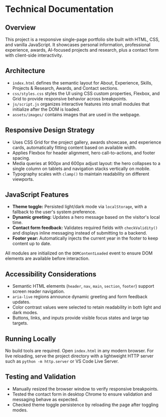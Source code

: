 # Technical Documentation

## Overview
This project is a responsive single-page portfolio site built with HTML, CSS, and vanilla JavaScript. It showcases personal information, professional experience, awards, AI-focused projects and research, plus a contact form with client-side interactivity.

## Architecture
- `index.html` defines the semantic layout for About, Experience, Skills, Projects & Research, Awards, and Contact sections.
- `css/styles.css` styles the UI using CSS custom properties, Flexbox, and Grid to provide responsive behavior across breakpoints.
- `js/script.js` organizes interactive features into small modules that initialize after the DOM is loaded.
- `assets/images/` contains images that are used in the webpage.

## Responsive Design Strategy
- Uses CSS Grid for the project gallery, awards showcase, and experience cards, automatically fitting content based on available width.
- Applies Flexbox for header alignment, hero call-to-actions, and footer spacing.
- Media queries at 900px and 600px adjust layout: the hero collapses to a single column on tablets and navigation stacks vertically on mobile.
- Typography scales with `clamp()` to maintain readability on different viewports.

## JavaScript Features
- **Theme toggle:** Persisted light/dark mode via `localStorage`, with a fallback to the user's system preference.
- **Dynamic greeting:** Updates a hero message based on the visitor's local time.
- **Contact form feedback:** Validates required fields with `checkValidity()` and displays inline messaging instead of submitting to a backend.
- **Footer year:** Automatically injects the current year in the footer to keep content up to date.

All modules are initialized on the `DOMContentLoaded` event to ensure DOM elements are available before interaction.

## Accessibility Considerations
- Semantic HTML elements (`header`, `nav`, `main`, `section`, `footer`) support screen reader navigation.
- `aria-live` regions announce dynamic greeting and form feedback updates.
- Color contrast values were selected to retain readability in both light and dark modes.
- Buttons, links, and inputs provide visible focus states and large tap targets.

## Running Locally
No build tools are required. Open `index.html` in any modern browser. For live reloading, serve the project directory with a lightweight HTTP server such as `python -m http.server` or VS Code Live Server.

## Testing and Validation
- Manually resized the browser window to verify responsive breakpoints.
- Tested the contact form in desktop Chrome to ensure validation and messaging behave as expected.
- Checked theme toggle persistence by reloading the page after toggling modes.
